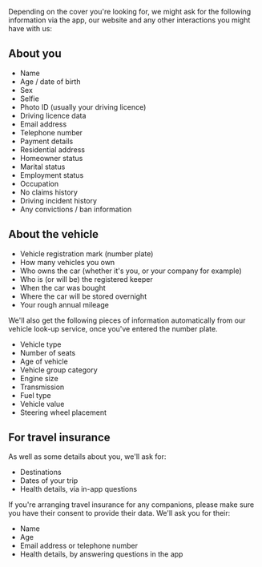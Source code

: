 Depending on the cover you're looking for, we might ask for the following information via the app, our website and any other interactions you might have with us:

## About you

- Name
- Age / date of birth
- Sex
- Selfie
- Photo ID (usually your driving licence)
- Driving licence data
- Email address
- Telephone number
- Payment details
- Residential address
- Homeowner status
- Marital status
- Employment status
- Occupation
- No claims history
- Driving incident history
- Any convictions / ban information

## About the vehicle

- Vehicle registration mark (number plate)
- How many vehicles you own
- Who owns the car (whether it's you, or your company for example)
- Who is (or will be) the registered keeper
- When the car was bought
- Where the car will be stored overnight
- Your rough annual mileage

We'll also get the following pieces of information automatically from our vehicle look-up service, once you've entered the number plate.

- Vehicle type
- Number of seats
- Age of vehicle
- Vehicle group category
- Engine size
- Transmission
- Fuel type
- Vehicle value
- Steering wheel placement

## For travel insurance

As well as some details about you, we'll ask for:

- Destinations
- Dates of your trip
- Health details, via in-app questions

If you're arranging travel insurance for any companions, please make sure you have their consent to provide their data. We'll ask you for their:

- Name
- Age
- Email address or telephone number
- Health details, by answering questions in the app
